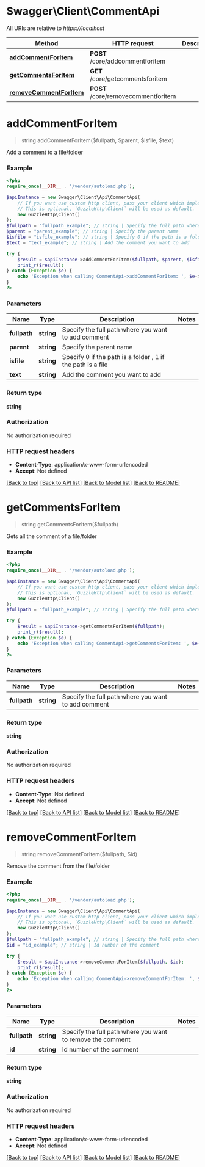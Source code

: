 # Swagger\Client\CommentApi

All URIs are relative to *https://localhost*

Method | HTTP request | Description
------------- | ------------- | -------------
[**addCommentForItem**](CommentApi.md#addCommentForItem) | **POST** /core/addcommentforitem | 
[**getCommentsForItem**](CommentApi.md#getCommentsForItem) | **GET** /core/getcommentsforitem | 
[**removeCommentForItem**](CommentApi.md#removeCommentForItem) | **POST** /core/removecommentforitem | 


# **addCommentForItem**
> string addCommentForItem($fullpath, $parent, $isfile, $text)



Add a comment to a file/folder

### Example
```php
<?php
require_once(__DIR__ . '/vendor/autoload.php');

$apiInstance = new Swagger\Client\Api\CommentApi(
    // If you want use custom http client, pass your client which implements `GuzzleHttp\ClientInterface`.
    // This is optional, `GuzzleHttp\Client` will be used as default.
    new GuzzleHttp\Client()
);
$fullpath = "fullpath_example"; // string | Specify the full path where you want to add comment
$parent = "parent_example"; // string | Specify the parent name
$isfile = "isfile_example"; // string | Specify 0 if the path is a folder , 1 if the path is a file
$text = "text_example"; // string | Add the comment you want to add

try {
    $result = $apiInstance->addCommentForItem($fullpath, $parent, $isfile, $text);
    print_r($result);
} catch (Exception $e) {
    echo 'Exception when calling CommentApi->addCommentForItem: ', $e->getMessage(), PHP_EOL;
}
?>
```

### Parameters

Name | Type | Description  | Notes
------------- | ------------- | ------------- | -------------
 **fullpath** | **string**| Specify the full path where you want to add comment |
 **parent** | **string**| Specify the parent name |
 **isfile** | **string**| Specify 0 if the path is a folder , 1 if the path is a file |
 **text** | **string**| Add the comment you want to add |

### Return type

**string**

### Authorization

No authorization required

### HTTP request headers

 - **Content-Type**: application/x-www-form-urlencoded
 - **Accept**: Not defined

[[Back to top]](#) [[Back to API list]](../../README.md#documentation-for-api-endpoints) [[Back to Model list]](../../README.md#documentation-for-models) [[Back to README]](../../README.md)

# **getCommentsForItem**
> string getCommentsForItem($fullpath)



Gets all the comment of a file/folder

### Example
```php
<?php
require_once(__DIR__ . '/vendor/autoload.php');

$apiInstance = new Swagger\Client\Api\CommentApi(
    // If you want use custom http client, pass your client which implements `GuzzleHttp\ClientInterface`.
    // This is optional, `GuzzleHttp\Client` will be used as default.
    new GuzzleHttp\Client()
);
$fullpath = "fullpath_example"; // string | Specify the full path where you want to add comment

try {
    $result = $apiInstance->getCommentsForItem($fullpath);
    print_r($result);
} catch (Exception $e) {
    echo 'Exception when calling CommentApi->getCommentsForItem: ', $e->getMessage(), PHP_EOL;
}
?>
```

### Parameters

Name | Type | Description  | Notes
------------- | ------------- | ------------- | -------------
 **fullpath** | **string**| Specify the full path where you want to add comment |

### Return type

**string**

### Authorization

No authorization required

### HTTP request headers

 - **Content-Type**: Not defined
 - **Accept**: Not defined

[[Back to top]](#) [[Back to API list]](../../README.md#documentation-for-api-endpoints) [[Back to Model list]](../../README.md#documentation-for-models) [[Back to README]](../../README.md)

# **removeCommentForItem**
> string removeCommentForItem($fullpath, $id)



Remove the comment from the file/folder

### Example
```php
<?php
require_once(__DIR__ . '/vendor/autoload.php');

$apiInstance = new Swagger\Client\Api\CommentApi(
    // If you want use custom http client, pass your client which implements `GuzzleHttp\ClientInterface`.
    // This is optional, `GuzzleHttp\Client` will be used as default.
    new GuzzleHttp\Client()
);
$fullpath = "fullpath_example"; // string | Specify the full path where you want to remove the comment
$id = "id_example"; // string | Id number of the comment

try {
    $result = $apiInstance->removeCommentForItem($fullpath, $id);
    print_r($result);
} catch (Exception $e) {
    echo 'Exception when calling CommentApi->removeCommentForItem: ', $e->getMessage(), PHP_EOL;
}
?>
```

### Parameters

Name | Type | Description  | Notes
------------- | ------------- | ------------- | -------------
 **fullpath** | **string**| Specify the full path where you want to remove the comment |
 **id** | **string**| Id number of the comment |

### Return type

**string**

### Authorization

No authorization required

### HTTP request headers

 - **Content-Type**: application/x-www-form-urlencoded
 - **Accept**: Not defined

[[Back to top]](#) [[Back to API list]](../../README.md#documentation-for-api-endpoints) [[Back to Model list]](../../README.md#documentation-for-models) [[Back to README]](../../README.md)

